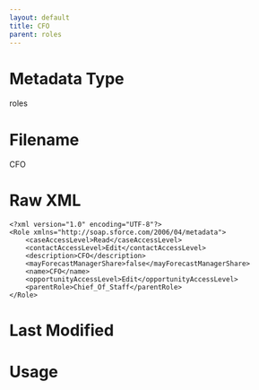 ```yaml
---
layout: default
title: CFO
parent: roles
---
```

# Metadata Type
roles


# Filename 
CFO


# Raw XML
```
<?xml version="1.0" encoding="UTF-8"?>
<Role xmlns="http://soap.sforce.com/2006/04/metadata">
    <caseAccessLevel>Read</caseAccessLevel>
    <contactAccessLevel>Edit</contactAccessLevel>
    <description>CFO</description>
    <mayForecastManagerShare>false</mayForecastManagerShare>
    <name>CFO</name>
    <opportunityAccessLevel>Edit</opportunityAccessLevel>
    <parentRole>Chief_Of_Staff</parentRole>
</Role>
```


# Last Modified


# Usage
